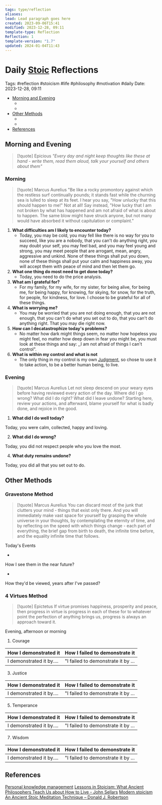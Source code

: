 ```yaml
---
tags: type/reflection
aliases: 
lead: Lead paragraph goes here
created: 2023-09-06T15:41
modified: 2023-12-28, 09:11
template-type: Reflection
Reflection: 1
template-version: "1.7"
updated: 2024-01-04T11:43
---
```



# Daily [Stoic](../SLIP-BOX/Stoicism.md) Reflections

Tags:  #reflection #stoicism #life #philosophy #motivation #daily 
Date: 2023-12-28, 09:11

- [Morning and Evening](#Morning%20and%20Evening)
	- [](#Morning%20and%20Evening#Morning%20and%20Evening#Morning|Morning)
	- [](#Morning%20and%20Evening#Morning%20and%20Evening#Evening|Evening)
- [Other Methods](#Other%20Methods)
	- [](#Other%20Methods#Other%20Methods#Gravestone%20Method|Gravestone%20Method)
	- [](#Other%20Methods#Other%20Methods#4%20Virtues%20Method|4%20Virtues%20Method)
- [References](#References)


## Morning and Evening

> [!quote] Epicious 
> _"Every day and night keep thoughts like these at hand - write them, read them aloud, talk your yourself and others about them"_

### Morning

> [!quote] Marcus Aurelius
> "Be like a rocky promontory against which the restless surf continually pounds; it stands fast while the churning sea is lulled to sleep at its feet. I hear you say, "How unlucky that this should happen to me!" Not at all! Say instead, "How lucky that I am not broken by what has happened and am not afraid of what is about to happen. The same blow might have struck anyone, but not many would have absorbed it without capitulation or complaint."

1. **What difficulties am I likely to encounter today?**
	- Today, you may be cold, you may fell like there is no way for you to succeed, like you are a nobody, that you can't do anything right, you may doubt your self, you may feel bad, and you may feel young and strong, you may meet people that are arrogant, mean, angry, aggressive and unkind. None of these things shall put you down, none of these things shall put your calm and happiness away, you will accept them with peace of mind and then let them go.
2. **What one thing do most need to get done today?**
	- Today, you need to do the price analysis.
1. **What am I grateful for?**
	- For my family, for my wife, for my sister, for being alive, for being me, for being happy, for knowing, for skying, for snow, for the truth, for people, for kindness, for love. I choose to be grateful for all of these things. 
2. **What is worrying me?**
	- You may be worried that you are not doing enough, that you are not enough, that you can't do what you set out to do, that you can't do anything right. That you may die right now.
3. **How can I decatastrophize today's problems?**
	- No matter how dark might things seem, no matter how hopeless you might feel, no matter how deep down in fear you might be, you must look at these things and say: ,,I am not afraid of things I can't control". 
4. **What is within my control and what is not**
	-  The only thing in my control is my own [Judgment](../SLIP-BOX/Control%20Over%20Judgment.md), so chose to use it to take action, to be a better human being, to live.

### Evening

> [!quote] Marcus Aurelius
> Let not sleep descend on your weary eyes before having reviewed every action of the day. Where did I go wrong? What did I do right? What did I leave undone? Starting here, review your actions, and afterward, blame yourself for what is badly done, and rejoice in the good.

1. **What did I do well today?**

Today, you were calm, collected, happy and loving. 

2. **What did I do wrong?**

Today, you did not respect people who you love the most.

4. **What duty remains undone?**

Today, you did all that you set out to do. 

## Other Methods

### Gravestone Method

> [!quote] Marcus Aurelius
> You can discard most of the junk that clutters your mind - things that exist only there. And you will immediately make vast space for yourself by grasping the whole universe in your thoughts, by contemplating the eternity of time, and by reflecting on the speed with which things change - each part of everything, the brief gap from birth to death, the infinite time before, and the equality infinite time that follows. 

Today's Events 

-

How I see them in the near future? 

-

How they'd be viewed, years after I've passed?

### 4 Virtues Method

> [!quote] Epictetus 
> If virtue promises happiness, prosperity and peace, then progress in virtue is progress in each of these for to whatever point the perfection of anything brings us, progress is always an approach toward it.

Evening, afternoon or morning

1. Courage 

| How I demonstrated it  | How I failed to demonstrate it |
| ------------------- | ---------------- |
| I demonstrated it by....                 | "I failed to demonstrate it by ...              |

3. Justice

| How I demonstrated it  | How I failed to demonstrate it |
| ------------------- | ---------------- |
| I demonstrated it by....                 | "I failed to demonstrate it by ...             

5. Temperance

| How I demonstrated it  | How I failed to demonstrate it |
| ------------------- | ---------------- |
| I demonstrated it by....                 | "I failed to demonstrate it by ...             

7. Wisdom

| How I demonstrated it  | How I failed to demonstrate it |
| ------------------- | ---------------- |
| I demonstrated it by....                 | "I failed to demonstrate it by ...             

## References

[Personal knowledge management](Personal%20knowledge%20management.md)
[Lessons in Stoicism: What Ancient Philosophers Teach Us about How to Live - John Sellars](https://books.google.cz/books/about/Lessons_in_Stoicism.html?id=ky84zQEACAAJ&redir_esc=y)
[Modern stoicism](https://modernstoicism.com/)
[An Ancient Stoic Meditation Technique – Donald J. Robertson](https://donaldrobertson.name/2017/03/22/an-ancient-stoic-meditation-technique/)


